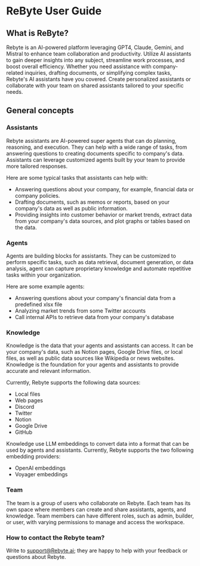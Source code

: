 # ReByte User Guide

## What is ReByte?

Rebyte is an AI-powered platform leveraging GPT4, Claude, Gemini, and Mistral to enhance team collaboration and productivity. Utilize AI assistants to gain deeper insights into any subject, streamline work processes, and boost overall efficiency. Whether you need assistance with company-related inquiries, drafting documents, or simplifying complex tasks, Rebyte's AI assistants have you covered. Create personalized assistants or collaborate with your team on shared assistants tailored to your specific needs.

## General concepts

### Assistants

Rebyte assistants are AI-powered super agents that can do planning, reasoning, and execution. They can help with a wide range of tasks, from answering questions to creating documents specific to company's data. Assistants can leverage customized agents built by your team to provide more tailored responses. 

Here are some typical tasks that assistants can help with:

- Answering questions about your company, for example, financial data or company policies.
- Drafting documents, such as memos or reports, based on your company's data as well as public information.
- Providing insights into customer behavior or market trends, extract data from your company's data sources, and plot graphs or tables based on the data.

### Agents

Agents are building blocks for assistants. They can be customized to perform specific tasks, such as data retrieval, document generation, or data analysis, agent can capture proprietary knowledge and automate repetitive tasks within your organization. 

Here are some example agents:
- Answering questions about your company's financial data from a predefined xlsx file
- Analyzing market trends from some Twitter accounts
- Call internal APIs to retrieve data from your company's database

### Knowledge

Knowledge is the data that your agents and assistants can access. It can be your company's data, such as Notion pages, Google Drive files, or local files, as well as public data sources like Wikipedia or news websites. Knowledge is the foundation for your agents and assistants to provide accurate and relevant information.

Currently, Rebyte supports the following data sources:
- Local files
- Web pages
- Discord
- Twitter
- Notion
- Google Drive
- GitHub

Knowledge use LLM embeddings to convert data into a format that can be used by agents and assistants. Currently, Rebyte supports the two following embedding providers:
- OpenAI embeddings
- Voyager embeddings

### Team

The team is a group of users who collaborate on Rebyte. Each team has its own space where members can create and share assistants, agents, and knowledge. Team members can have different roles, such as admin, builder, or user, with varying permissions to manage and access the workspace.

### How to contact the Rebyte team?

Write to [support@Rebyte.ai](mailto:support@rebyte.tt); they are happy to help with your feedback or questions about Rebyte.
